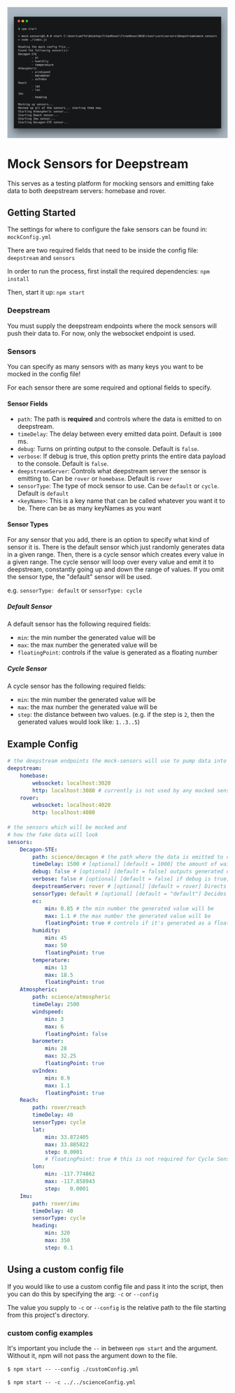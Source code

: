 ![Demo Screenshot](./demo-screenshot.png "Demo Screenshot")

# Mock Sensors for Deepstream 

This serves as a testing platform for mocking sensors and emitting fake data to both deepstream servers: homebase and rover.

## Getting Started

The settings for where to configure the fake sensors can be found in: `mockConfig.yml`

There are two required fields that need to be inside the config file: `deepstream` and `sensors`

In order to run the process, first install the required dependencies: `npm install`

Then, start it up: `npm start`

### Deepstream

You must supply the deepstream endpoints where the mock sensors will push their data to. For now, only the websocket endpoint is used.

### Sensors

You can specify as many sensors with as many keys you want to be mocked in the config file!

For each sensor there are some required and optional fields to specify.

#### Sensor Fields

- `path`: The path is __required__ and controls where the data is emitted to on deepstream. 
- `timeDelay`: The delay between every emitted data point. Default is `1000` ms.
- `debug`: Turns on printing output to the console. Default is `false`.
- `verbose`: If debug is true, this option pretty prints the entire data payload to the console. Default is `false`.
- `deepstreamServer`: Controls what deepstream server the sensor is emitting to. Can be `rover` or `homebase`. Default is `rover`
- `sensorType`: The type of mock sensor to use. Can be `default` or `cycle`. Default is `default`
- `<keyName>`: This is a key name that can be called whatever you want it to be. There can be as many keyNames as you want

#### Sensor Types

For any sensor that you add, there is an option to specify what kind of sensor it is. There is the default sensor which just randomly generates data 
in a given range. Then, there is a cycle sensor which creates every value in a given range. The cycle sensor will loop over every value and emit it to 
deepstream, constantly going up and down the range of values. If you omit the sensor type, the "default" sensor will be used.

e.g. `sensorType: default` or `sensorType: cycle`

##### Default Sensor

A default sensor has the following required fields:

- `min`: the min number the generated value will be 
- `max`: the max number the generated value will be 
- `floatingPoint`: controls if the value is generated as a floating number

##### Cycle Sensor

A cycle sensor has the following required fields: 

- `min`: the min number the generated value will be 
- `max`: the max number the generated value will be 
- `step`: the distance between two values. (e.g.  if the step is `2`, then the generated values would look like: `1..3..5`)

## Example Config

```yml
# the deepstream endpoints the mock-sensors will use to pump data into
deepstream:
    homebase:
        websocket: localhost:3020
        http: localhost:3080 # currently is not used by any mocked sensor
    rover:
        websocket: localhost:4020
        http: localhost:4080

# the sensors which will be mocked and
# how the fake data will look
sensors:
    Decagon-5TE:
        path: science/decagon # the path where the data is emitted to deepstream e.g science/decagon
        timeDelay: 1500 # [optional] [default = 1000] the amount of wait time in ms before emitting
        debug: false # [optional] [default = false] outputs generated data to the console
        verbose: false # [optional] [default = false] if debug is true, this prints out the raw data generated
        deepstreamServer: rover # [optional] [default = rover] Directs the current sensor to output it's data to a specific deepstream sensor ("homebase" or "rover")
        sensorType: default # [optional] [default = "default"] Decides what type of sensor is mocked up ("default" or "cycle")
        ec: 
            min: 0.85 # the min number the generated value will be 
            max: 1.1 # the max number the generated value will be 
            floatingPoint: true # controls if it's generated as a floating number
        humidity:
            min: 45
            max: 50
            floatingPoint: true
        temperature:
            min: 13
            max: 18.5
            floatingPoint: true
    Atmospheric:
        path: science/atmospheric
        timeDelay: 2500
        windspeed: 
            min: 3
            max: 6
            floatingPoint: false
        barometer:
            min: 28
            max: 32.25
            floatingPoint: true
        uvIndex:
            min: 0.9
            max: 1.1
            floatingPoint: true
    Reach:
        path: rover/reach
        timeDelay: 40
        sensorType: cycle
        lat:
            min: 33.872405
            max: 33.885822
            step: 0.0001
            # floatingPoint: true # this is not required for Cycle Sensors since you can control this via the step property
        lon: 
            min: -117.774862
            max: -117.858943
            step:   0.0001
    Imu: 
        path: rover/imu
        timeDelay: 40
        sensorType: cycle
        heading:
            min: 320
            max: 350
            step: 0.1
```

## Using a custom config file

If you would like to use a custom config file and pass it into the script, then you can do this by specifying the arg: `-c` or `--config`

The value you supply to `-c` or `--config` is the relative path to the file starting from this project's directory.

### custom config examples

It's important you include the `--` in between `npm start` and the argument. Without it, npm will not pass the argument down to the file.
```
$ npm start -- --config ./customConfig.yml
```

```
$ npm start -- -c ../../scienceConfig.yml
```
